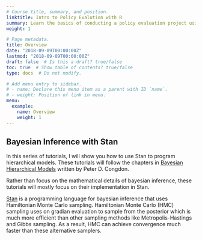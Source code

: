 ```yaml
---
# Course title, summary, and position.
linktitle: Intro to Policy Evalution with R
summary: Learn the basics of conducting a policy evaluation project using R.
weight: 1

# Page metadata.
title: Overview
date: "2018-09-09T00:00:00Z"
lastmod: "2018-09-09T00:00:00Z"
draft: false  # Is this a draft? true/false
toc: true  # Show table of contents? true/false
type: docs  # Do not modify.

# Add menu entry to sidebar.
# - name: Declare this menu item as a parent with ID `name`.
# - weight: Position of link in menu.
menu:
  example:
    name: Overview
    weight: 1
---
```


## Bayesian Inference with Stan

In this series of tutorials, I will show you how to use Stan to program hierarchical models. These tutorials will follow the chapters in [Bayesian Hierarchical Models](https://www.amazon.com/Bayesian-Hierarchical-Models-Applications-Second/dp/1498785751) written by Peter D. Congdon.

Rather than focus on the mathematical details of bayesian inference, these tutorials will mostly focus on their implementation in Stan.

[Stan](https://mc-stan.org) is a programming language for bayesian inference that uses Hamiltonian Monte Carlo sampling. Hamiltonian Monte Carlo (HMC) sampling uses on gradian evaluation to sample from the posterior which is much more efficient than other sampling methods like Metropolis-Hastings and Gibbs sampling. As a result, HMC can achieve convergence much faster than these alternative samplers.
